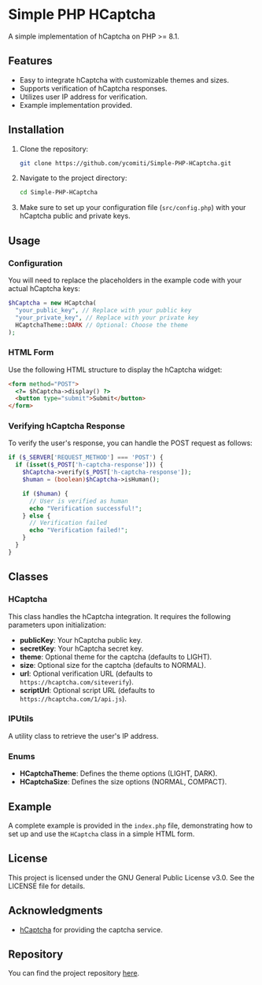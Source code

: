 # Simple PHP HCaptcha

A simple implementation of hCaptcha on PHP >= 8.1.

## Features

- Easy to integrate hCaptcha with customizable themes and sizes.
- Supports verification of hCaptcha responses.
- Utilizes user IP address for verification.
- Example implementation provided.

## Installation

1. Clone the repository:

   ```bash
   git clone https://github.com/ycomiti/Simple-PHP-HCaptcha.git
   ```

2. Navigate to the project directory:

   ```bash
   cd Simple-PHP-HCaptcha
   ```

3. Make sure to set up your configuration file (`src/config.php`) with your hCaptcha public and private keys.

## Usage

### Configuration

You will need to replace the placeholders in the example code with your actual hCaptcha keys:

```php
$hCaptcha = new HCaptcha(
  "your_public_key", // Replace with your public key
  "your_private_key", // Replace with your private key
  HCaptchaTheme::DARK // Optional: Choose the theme
);
```

### HTML Form

Use the following HTML structure to display the hCaptcha widget:

```html
<form method="POST">
  <?= $hCaptcha->display() ?>
  <button type="submit">Submit</button>
</form>
```

### Verifying hCaptcha Response

To verify the user's response, you can handle the POST request as follows:

```php
if ($_SERVER['REQUEST_METHOD'] === 'POST') {
  if (isset($_POST['h-captcha-response'])) {
    $hCaptcha->verify($_POST['h-captcha-response']);
    $human = (boolean)$hCaptcha->isHuman();

    if ($human) {
      // User is verified as human
      echo "Verification successful!";
    } else {
      // Verification failed
      echo "Verification failed!";
    }
  }
}
```

## Classes

### HCaptcha

This class handles the hCaptcha integration. It requires the following parameters upon initialization:

- **publicKey**: Your hCaptcha public key.
- **secretKey**: Your hCaptcha secret key.
- **theme**: Optional theme for the captcha (defaults to LIGHT).
- **size**: Optional size for the captcha (defaults to NORMAL).
- **url**: Optional verification URL (defaults to `https://hcaptcha.com/siteverify`).
- **scriptUrl**: Optional script URL (defaults to `https://hcaptcha.com/1/api.js`).

### IPUtils

A utility class to retrieve the user's IP address.

### Enums

- **HCaptchaTheme**: Defines the theme options (LIGHT, DARK).
- **HCaptchaSize**: Defines the size options (NORMAL, COMPACT).

## Example

A complete example is provided in the `index.php` file, demonstrating how to set up and use the `HCaptcha` class in a simple HTML form.

## License

This project is licensed under the GNU General Public License v3.0. See the LICENSE file for details.

## Acknowledgments

- [hCaptcha](https://www.hcaptcha.com) for providing the captcha service.

## Repository

You can find the project repository [here](https://github.com/ycomiti/Simple-PHP-HCaptcha).
